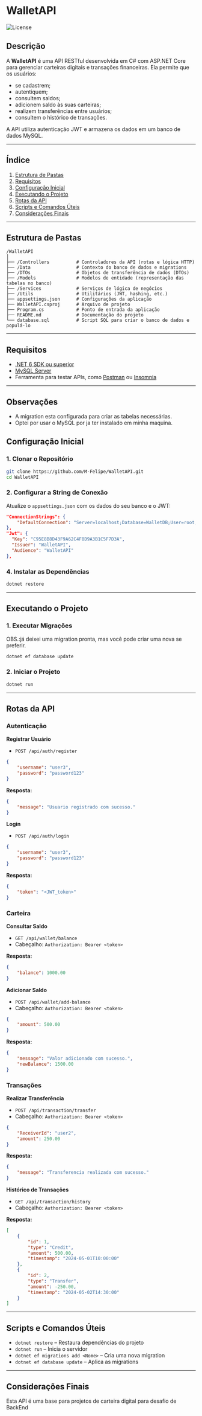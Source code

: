﻿# WalletAPI

![License](https://img.shields.io/badge/license-MIT-blue.svg)

## Descrição

A **WalletAPI** é uma API RESTful desenvolvida em C# com ASP.NET Core para gerenciar carteiras digitais e transações financeiras. Ela permite que os usuários:

* se cadastrem;
* autentiquem;
* consultem saldos;
* adicionem saldo às suas carteiras;
* realizem transferências entre usuários;
* consultem o histórico de transações.

A API utiliza autenticação JWT e armazena os dados em um banco de dados MySQL.

---

## Índice

1. [Estrutura de Pastas](#estrutura-de-pastas)
2. [Requisitos](#requisitos)
3. [Configuração Inicial](#configuracao-inicial)
4. [Executando o Projeto](#executando-o-projeto)
5. [Rotas da API](#rotas-da-api)
6. [Scripts e Comandos Úteis](#scripts-e-comandos-uteis)
7. [Considerações Finais](#consideracoes-finais)

---

## Estrutura de Pastas

```
/WalletAPI
│
├── /Controllers          # Controladores da API (rotas e lógica HTTP)
├── /Data                 # Contexto do banco de dados e migrations
├── /DTOs                 # Objetos de transferência de dados (DTOs)
├── /Models               # Modelos de entidade (representação das tabelas no banco)
├── /Services             # Serviços de lógica de negócios
├── /Utils                # Utilitários (JWT, hashing, etc.)
├── appsettings.json      # Configurações da aplicação
├── WalletAPI.csproj      # Arquivo de projeto
├── Program.cs            # Ponto de entrada da aplicação
├── README.md             # Documentação do projeto
└── database.sql          # Script SQL para criar o banco de dados e populá-lo
```

---

## Requisitos

* [.NET 6 SDK ou superior](https://dotnet.microsoft.com/download/dotnet/6.0)
* [MySQL Server](https://dev.mysql.com/downloads/mysql/)
* Ferramenta para testar APIs, como [Postman](https://www.postman.com/) ou [Insomnia](https://insomnia.rest/)

---

## Observações
* A migration esta configurada para criar as tabelas necessárias.
* Optei por usar o MySQL por ja ter instalado em minha maquina.


## Configuração Inicial

### 1. Clonar o Repositório

```bash
git clone https://github.com/M-Felipe/WalletAPI.git
cd WalletAPI
```

### 2. Configurar a String de Conexão

Atualize o `appsettings.json` com os dados do seu banco e o JWT:

```json
"ConnectionStrings": {
    "DefaultConnection": "Server=localhost;Database=WalletDB;User=root;Password=yourpassword;"
},
"Jwt": {
  "Key": "C95E8B8D43F9A62C4F8D9A3B1C5F7D3A",
  "Issuer": "WalletAPI",
  "Audience": "WalletAPI"
},
```



### 4. Instalar as Dependências

```bash
dotnet restore
```

---

## Executando o Projeto

### 1. Executar Migrações

OBS.:já deixei uma migration pronta, mas você pode criar uma nova se preferir.

```bash
dotnet ef database update
```

### 2. Iniciar o Projeto

```bash
dotnet run
```
---

## Rotas da API

### Autenticação

**Registrar Usuário**

* `POST /api/auth/register`

```json
{
    "username": "user3",
    "password": "password123"
}
```

**Resposta:**

```json
{
    "message": "Usuario registrado com sucesso."
}
```

**Login**

* `POST /api/auth/login`

```json
{
    "username": "user3",
    "password": "password123"
}
```

**Resposta:**

```json
{
    "token": "<JWT_token>"
}
```

### Carteira

**Consultar Saldo**

* `GET /api/wallet/balance`
* Cabeçalho: `Authorization: Bearer <token>`

**Resposta:**

```json
{
    "balance": 1000.00
}
```

**Adicionar Saldo**

* `POST /api/wallet/add-balance`
* Cabeçalho: `Authorization: Bearer <token>`

```json
{
    "amount": 500.00
}
```

**Resposta:**

```json
{
    "message": "Valor adicionado com sucesso.",
    "newBalance": 1500.00
}
```

### Transações

**Realizar Transferência**

* `POST /api/transaction/transfer`
* Cabeçalho: `Authorization: Bearer <token>`

```json
{
    "ReceiverId": "user2",
    "amount": 250.00
}
```

**Resposta:**

```json
{
    "message": "Transferencia realizada com sucesso."
}
```

**Histórico de Transações**

* `GET /api/transaction/history`
* Cabeçalho: `Authorization: Bearer <token>`

**Resposta:**

```json
[
    {
        "id": 1,
        "type": "Credit",
        "amount": 500.00,
        "timestamp": "2024-05-01T10:00:00"
    },
    {
        "id": 2,
        "type": "Transfer",
        "amount": -250.00,
        "timestamp": "2024-05-02T14:30:00"
    }
]
```

---

## Scripts e Comandos Úteis

* `dotnet restore` – Restaura dependências do projeto
* `dotnet run` – Inicia o servidor
* `dotnet ef migrations add <Nome>` – Cria uma nova migration
* `dotnet ef database update` – Aplica as migrations

---

## Considerações Finais

Esta API é uma base para projetos de carteira digital para desafio de BackEnd
